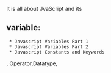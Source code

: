 It is all about JvaScript and its 
  ## variable:
     * Javascript Variables Part 1
     * Javascript Variables Part 2
     * Javascript Constants and Keywords
, Operator,Datatype,
